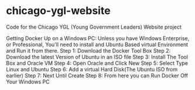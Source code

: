 # chicago-ygl-website
Code for the Chicago YGL (Young Government Leaders) Website project

Getting Docker Up on a Windows PC: 
Unless you have Windows Enterprise, or Professional, You'll need to install and Ubuntu Based virtual Environment and Run it from there.
Step 1: Download the Docker Tool Box 
Step 2: Download the latest Version of Ubuntu in an ISO file
Step 3: Install The Tool Box and Oracle VM
Step 4: Open Oracle and Click New
Step 5: Select Type Linux and Ubuntu
Step 6: Add a virtual Hard Disk(The Ubuntu ISO from earlier)
Step 7: Next Until Create
Step 8: From here you can Run Docker Off Your Windows PC
